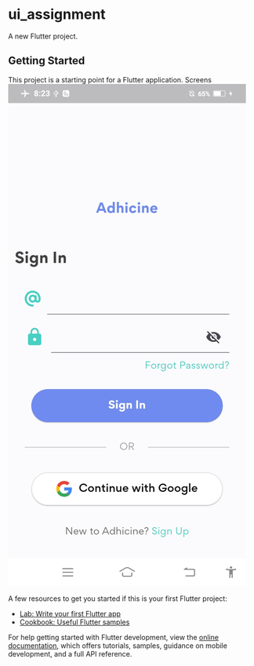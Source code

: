 # ui_assignment

A new Flutter project.

## Getting Started

This project is a starting point for a Flutter application.
 Screens
![alt text](https://github.com/sahil7798/HealthAppUi/blob/master/screenshots/Screenshot_20250303_202317.jpg)
 



A few resources to get you started if this is your first Flutter project:

- [Lab: Write your first Flutter app](https://docs.flutter.dev/get-started/codelab)
- [Cookbook: Useful Flutter samples](https://docs.flutter.dev/cookbook)

For help getting started with Flutter development, view the
[online documentation](https://docs.flutter.dev/), which offers tutorials,
samples, guidance on mobile development, and a full API reference.
